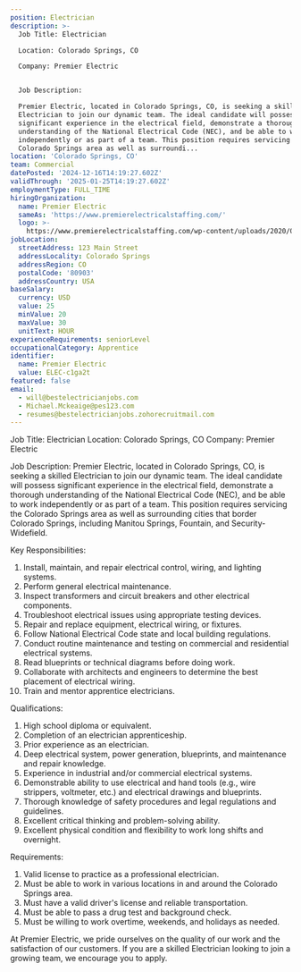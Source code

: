 ```yaml
---
position: Electrician
description: >-
  Job Title: Electrician

  Location: Colorado Springs, CO

  Company: Premier Electric


  Job Description:

  Premier Electric, located in Colorado Springs, CO, is seeking a skilled
  Electrician to join our dynamic team. The ideal candidate will possess
  significant experience in the electrical field, demonstrate a thorough
  understanding of the National Electrical Code (NEC), and be able to work
  independently or as part of a team. This position requires servicing the
  Colorado Springs area as well as surroundi...
location: 'Colorado Springs, CO'
team: Commercial
datePosted: '2024-12-16T14:19:27.602Z'
validThrough: '2025-01-25T14:19:27.602Z'
employmentType: FULL_TIME
hiringOrganization:
  name: Premier Electric
  sameAs: 'https://www.premierelectricalstaffing.com/'
  logo: >-
    https://www.premierelectricalstaffing.com/wp-content/uploads/2020/05/Premier-Electrical-Staffing-logo.png
jobLocation:
  streetAddress: 123 Main Street
  addressLocality: Colorado Springs
  addressRegion: CO
  postalCode: '80903'
  addressCountry: USA
baseSalary:
  currency: USD
  value: 25
  minValue: 20
  maxValue: 30
  unitText: HOUR
experienceRequirements: seniorLevel
occupationalCategory: Apprentice
identifier:
  name: Premier Electric
  value: ELEC-c1ga2t
featured: false
email:
  - will@bestelectricianjobs.com
  - Michael.Mckeaige@pes123.com
  - resumes@bestelectricianjobs.zohorecruitmail.com
---
```




Job Title: Electrician
Location: Colorado Springs, CO
Company: Premier Electric

Job Description:
Premier Electric, located in Colorado Springs, CO, is seeking a skilled Electrician to join our dynamic team. The ideal candidate will possess significant experience in the electrical field, demonstrate a thorough understanding of the National Electrical Code (NEC), and be able to work independently or as part of a team. This position requires servicing the Colorado Springs area as well as surrounding cities that border Colorado Springs, including Manitou Springs, Fountain, and Security-Widefield.

Key Responsibilities:
1. Install, maintain, and repair electrical control, wiring, and lighting systems.
2. Perform general electrical maintenance.
3. Inspect transformers and circuit breakers and other electrical components.
4. Troubleshoot electrical issues using appropriate testing devices.
5. Repair and replace equipment, electrical wiring, or fixtures.
6. Follow National Electrical Code state and local building regulations.
7. Conduct routine maintenance and testing on commercial and residential electrical systems.
8. Read blueprints or technical diagrams before doing work.
9. Collaborate with architects and engineers to determine the best placement of electrical wiring.
10. Train and mentor apprentice electricians.

Qualifications:
1. High school diploma or equivalent.
2. Completion of an electrician apprenticeship.
3. Prior experience as an electrician.
4. Deep electrical system, power generation, blueprints, and maintenance and repair knowledge.
5. Experience in industrial and/or commercial electrical systems.
6. Demonstrable ability to use electrical and hand tools (e.g., wire strippers, voltmeter, etc.) and electrical drawings and blueprints.
7. Thorough knowledge of safety procedures and legal regulations and guidelines.
8. Excellent critical thinking and problem-solving ability.
9. Excellent physical condition and flexibility to work long shifts and overnight.

Requirements:
1. Valid license to practice as a professional electrician.
2. Must be able to work in various locations in and around the Colorado Springs area.
3. Must have a valid driver's license and reliable transportation.
4. Must be able to pass a drug test and background check.
5. Must be willing to work overtime, weekends, and holidays as needed.

At Premier Electric, we pride ourselves on the quality of our work and the satisfaction of our customers. If you are a skilled Electrician looking to join a growing team, we encourage you to apply.
